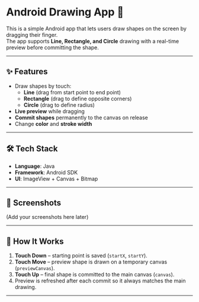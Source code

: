 # Android Drawing App 🎨

This is a simple Android app that lets users draw shapes on the screen by dragging their finger.  
The app supports **Line, Rectangle, and Circle** drawing with a real-time preview before committing the shape.

---

## ✨ Features
- Draw shapes by touch:
  - **Line** (drag from start point to end point)
  - **Rectangle** (drag to define opposite corners)
  - **Circle** (drag to define radius)
- **Live preview** while dragging
- **Commit shapes** permanently to the canvas on release
- Change **color** and **stroke width**

---

## 🛠️ Tech Stack
- **Language**: Java
- **Framework**: Android SDK
- **UI**: ImageView + Canvas + Bitmap

---

## 📸 Screenshots
(Add your screenshots here later)

---

## 🚀 How It Works
1. **Touch Down** – starting point is saved (`startX`, `startY`).  
2. **Touch Move** – preview shape is drawn on a temporary canvas (`previewCanvas`).  
3. **Touch Up** – final shape is committed to the main canvas (`canvas`).  
4. Preview is refreshed after each commit so it always matches the main drawing.

---


